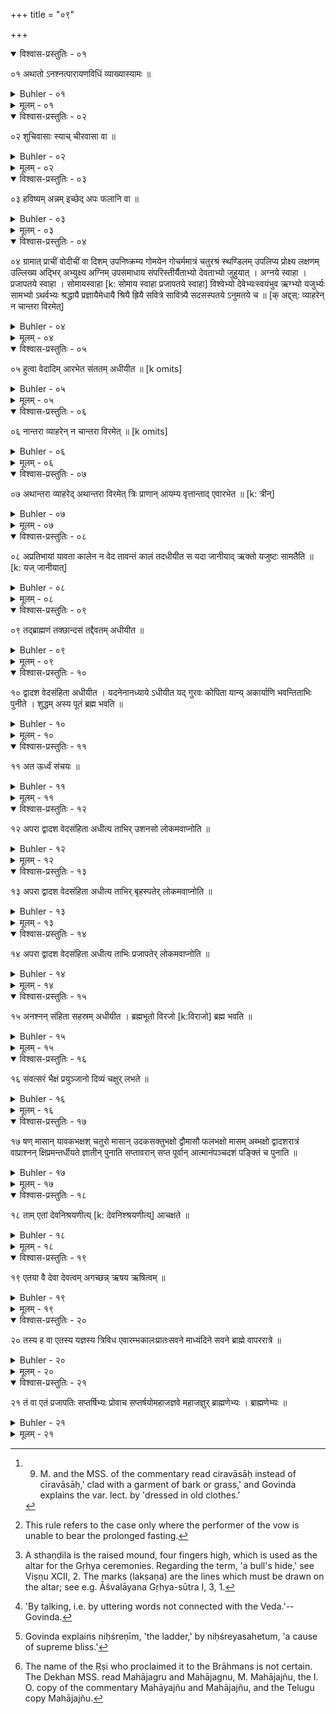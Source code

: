 +++
title = "०९"

+++
<details open><summary>विश्वास-प्रस्तुतिः - ०१</summary>

०१  अथातो ऽनश्नत्पारायणविधिं व्याख्यास्यामः ॥
</details>

<details><summary>Buhler - ०१</summary>

1. Now, therefore, we will explain the rule of the Anaśnatpārāyaṇa (recitation of the whole Veda during a fast).
</details>

<details><summary>मूलम् - ०१</summary>

०१  अथातो ऽनश्नत्पारायणविधिं व्याख्यास्यामः ॥
</details>

<details open><summary>विश्वास-प्रस्तुतिः - ०२</summary>

०२  शुचिवासाः स्याच् चीरवासा वा ॥
</details>

<details><summary>Buhler - ०२</summary>

2. Let him wear a clean garment or a dress made of bark (or grass). [^1] 


[^1]:  9. M. and the MSS. of the commentary read ciravāsāḥ instead of cīravāsāḥ,' clad with a garment of bark or grass,' and Govinda explains the var. lect. by 'dressed in old clothes.'
</details>

<details><summary>मूलम् - ०२</summary>

०२  शुचिवासाः स्याच् चीरवासा वा ॥
</details>

<details open><summary>विश्वास-प्रस्तुतिः - ०३</summary>

०३  हविष्यम् अन्नम् इच्छेद् अपः फलानि वा ॥
</details>

<details><summary>Buhler - ०३</summary>

3. Let him desire food, fit for a sacrifice, or water and fruit. [^2] 


[^2]:  This rule refers to the case only where the performer of the vow is unable to bear the prolonged fasting.
</details>

<details><summary>मूलम् - ०३</summary>

०३  हविष्यम् अन्नम् इच्छेद् अपः फलानि वा ॥
</details>

<details open><summary>विश्वास-प्रस्तुतिः - ०४</summary>

०४  ग्रामात् प्राचीं वोदीचीं वा दिशम् उपनिष्क्रम्य गोमयेन गोचर्ममात्रं चतुरश्रं स्थण्डिलम् उपलिप्य प्रोक्ष्य लक्षणम् उल्लिख्य अद्भिर् अभ्युक्ष्य अग्निम् उपसमाधाय संपरिस्तीर्यैताभ्यो देवताभ्यो जुहुयात् । अग्नये स्वाहा । प्रजापतये स्वाहा । सोमायस्वाहा [k: सोमाय स्वाहा प्रजापतये स्वाहा] विश्वेभ्यो देवेभ्यःस्वयंभुव ऋग्भ्यो यजुर्भ्यः सामभ्यो ऽथर्वभ्यः श्रद्धायै प्रज्ञायैमेधायै श्रियै ह्रियै सवित्रे सावित्र्यै सदसस्पतये ऽनुमतये च ॥ [क् अद्द्स्: व्याहरेन् न चान्तरा विरमेत्]
</details>

<details><summary>Buhler - ०४</summary>

4. Going forth from the village in an easterly or northerly direction, smearing a quadrangular sthaṇḍila, 'a bull's hide' in size, with cowdung, sprinkling it, drawing the marks on it, sprinkling it with water, heaping fuel on the fire and scattering (Kuśa grass) around it, he offers burnt oblations to the following deities, to Agni Svāhā, to Prajāpati [^3]  Svāhā, to Soma Svāhā, to all the gods Svāhā, to Svayaṃbhu, to the Ṛcas, to the Yajus, to the Sāmans, to the Atharvans, to faith, to right knowledge, to wisdom, to fortune, to modesty, to Savitṛ, to the Sāvitrī (verse), to Sadasaspati, and to Anumati.


[^3]:  A sthaṇḍila is the raised mound, four fingers high, which is used as the altar for the Gṛhya ceremonies. Regarding the term, 'a bull's hide,' see Viṣṇu XCII, 2. The marks (lakṣaṇa) are the lines which must be drawn on the altar; see e.g. Āśvalāyana Gṛhya-sūtra I, 3, 1.
</details>

<details><summary>मूलम् - ०४</summary>

०४  ग्रामात् प्राचीं वोदीचीं वा दिशम् उपनिष्क्रम्य गोमयेन गोचर्ममात्रं चतुरश्रं स्थण्डिलम् उपलिप्य प्रोक्ष्य लक्षणम् उल्लिख्य अद्भिर् अभ्युक्ष्य अग्निम् उपसमाधाय संपरिस्तीर्यैताभ्यो देवताभ्यो जुहुयात् । अग्नये स्वाहा । प्रजापतये स्वाहा । सोमायस्वाहा [k: सोमाय स्वाहा प्रजापतये स्वाहा] विश्वेभ्यो देवेभ्यःस्वयंभुव ऋग्भ्यो यजुर्भ्यः सामभ्यो ऽथर्वभ्यः श्रद्धायै प्रज्ञायैमेधायै श्रियै ह्रियै सवित्रे सावित्र्यै सदसस्पतये ऽनुमतये च ॥ [क् अद्द्स्: व्याहरेन् न चान्तरा विरमेत्]
</details>

<details open><summary>विश्वास-प्रस्तुतिः - ०५</summary>

०५  हुत्वा वेदादिम् आरभेत संततम् अधीयीत ॥ [k omits]
</details>

<details><summary>Buhler - ०५</summary>

5. Having offered (these oblations), he must begin with the beginning of the Veda and continuously recite (it).
</details>

<details><summary>मूलम् - ०५</summary>

०५  हुत्वा वेदादिम् आरभेत संततम् अधीयीत ॥ [k omits]
</details>

<details open><summary>विश्वास-प्रस्तुतिः - ०६</summary>

०६  नान्तरा व्याहरेन् न चान्तरा विरमेत् ॥ [k omits]
</details>

<details><summary>Buhler - ०६</summary>

6. Let him not interrupt (the recitation) by talking, nor by stopping, [^4] 


[^4]:  'By talking, i.e. by uttering words not connected with the Veda.'--Govinda.
</details>

<details><summary>मूलम् - ०६</summary>

०६  नान्तरा व्याहरेन् न चान्तरा विरमेत् ॥ [k omits]
</details>

<details open><summary>विश्वास-प्रस्तुतिः - ०७</summary>

०७  अथान्तरा व्याहरेद् अथान्तरा विरमेत् त्रिः प्राणान् आयम्य वृत्तान्ताद् एवारभेत ॥ [k: त्रीन्]
</details>

<details><summary>Buhler - ०७</summary>

7. Now if he converses in between or stops, let him thrice suppress his breath, and begin just there where he left off.
</details>

<details><summary>मूलम् - ०७</summary>

०७  अथान्तरा व्याहरेद् अथान्तरा विरमेत् त्रिः प्राणान् आयम्य वृत्तान्ताद् एवारभेत ॥ [k: त्रीन्]
</details>

<details open><summary>विश्वास-प्रस्तुतिः - ०८</summary>

०८  अप्रतिभायां यावता कालेन न वेद तावन्तं कालं तदधीयीत स यदा जानीयाद् ऋक्तो यजुष्टः सामतैति ॥  [k: यज् जानीयात्]
</details>

<details><summary>Buhler - ०८</summary>

8. If he has forgotten (a passage), he shall recite for as long a time as he does not recollect it, what (he may know, Ṛk-verses) for Ṛk-verses, (Yajus-formulas) for Yajus-formulas, (Sāmans) for Sāmans.
</details>

<details><summary>मूलम् - ०८</summary>

०८  अप्रतिभायां यावता कालेन न वेद तावन्तं कालं तदधीयीत स यदा जानीयाद् ऋक्तो यजुष्टः सामतैति ॥  [k: यज् जानीयात्]
</details>

<details open><summary>विश्वास-प्रस्तुतिः - ०९</summary>

०९  तद्ब्राह्मणं तक्छान्दसं तद्दैवतम् अधीयीत ॥
</details>

<details><summary>Buhler - ०९</summary>

9. He may (also) recite the Brāhmaṇa of that (forgotten passage) or (the passage from the Anukramaṇī regarding) its metre and its deities.
</details>

<details><summary>मूलम् - ०९</summary>

०९  तद्ब्राह्मणं तक्छान्दसं तद्दैवतम् अधीयीत ॥
</details>

<details open><summary>विश्वास-प्रस्तुतिः - १०</summary>

१०  द्वादश वेदसंहिता अधीयीत । यदनेनानध्याये ऽधीयीत यद् गुरवः कोपिता यान्य् अकार्याणि भवन्तिताभिः पुनीते । शुद्धम् अस्य पूतं ब्रह्म भवति ॥
</details>

<details><summary>Buhler - १०</summary>

10. Let him recite the Saṃhitā of (his) Veda twelve (times). He thereby removes (faults committed by) studying on forbidden (days, by) angering his teacher, (and through) improper acts. His (knowledge of the) Veda is sanctified, is purified.
</details>

<details><summary>मूलम् - १०</summary>

१०  द्वादश वेदसंहिता अधीयीत । यदनेनानध्याये ऽधीयीत यद् गुरवः कोपिता यान्य् अकार्याणि भवन्तिताभिः पुनीते । शुद्धम् अस्य पूतं ब्रह्म भवति ॥
</details>

<details open><summary>विश्वास-प्रस्तुतिः - ११</summary>

११  अत ऊर्ध्वं संचयः ॥
</details>

<details><summary>Buhler - ११</summary>

11. (If he reads) more than that, a cumulation (of rewards will be the result).
</details>

<details><summary>मूलम् - ११</summary>

११  अत ऊर्ध्वं संचयः ॥
</details>

<details open><summary>विश्वास-प्रस्तुतिः - १२</summary>

१२  अपरा द्वादश वेदसंहिता अधीत्य ताभिर् उशनसो लोकमवाप्नोति ॥
</details>

<details><summary>Buhler - १२</summary>

12. If he recites the Saṃhitā of the Veda another twelve (times), he gains thereby the world of Uśanas.
</details>

<details><summary>मूलम् - १२</summary>

१२  अपरा द्वादश वेदसंहिता अधीत्य ताभिर् उशनसो लोकमवाप्नोति ॥
</details>

<details open><summary>विश्वास-प्रस्तुतिः - १३</summary>

१३  अपरा द्वादश वेदसंहिता अधीत्य ताभिर् बृहस्पतेर् लोकमवाप्नोति ॥
</details>

<details><summary>Buhler - १३</summary>

13. If he recites the Saṃhitā of the Veda another twelve (times), he gains thereby the world of Bṛhaspati.
</details>

<details><summary>मूलम् - १३</summary>

१३  अपरा द्वादश वेदसंहिता अधीत्य ताभिर् बृहस्पतेर् लोकमवाप्नोति ॥
</details>

<details open><summary>विश्वास-प्रस्तुतिः - १४</summary>

१४  अपरा द्वादश वेदसंहिता अधीत्य ताभिः प्रजापतेर् लोकमवाप्नोति ॥
</details>

<details><summary>Buhler - १४</summary>

14. If he recites the Saṃhitā of the Veda another twelve (times), he gains thereby the world of Prajāpati.
</details>

<details><summary>मूलम् - १४</summary>

१४  अपरा द्वादश वेदसंहिता अधीत्य ताभिः प्रजापतेर् लोकमवाप्नोति ॥
</details>

<details open><summary>विश्वास-प्रस्तुतिः - १५</summary>

१५  अनश्नन् संहिता सहस्रम् अधीयीत । ब्रह्मभूतो विरजो [k:विराजो] ब्रह्म भवति ॥
</details>

<details><summary>Buhler - १५</summary>

15. If, fasting, he recites the Saṃhitā one thou-sand (times), he becomes one with Brahman, resplendent like Brahman (and) Brahman (itself).
</details>

<details><summary>मूलम् - १५</summary>

१५  अनश्नन् संहिता सहस्रम् अधीयीत । ब्रह्मभूतो विरजो [k:विराजो] ब्रह्म भवति ॥
</details>

<details open><summary>विश्वास-प्रस्तुतिः - १६</summary>

१६  संवत्सरं भैक्षं प्रयुञ्जानो दिव्यं चक्षुर् लभते ॥
</details>

<details><summary>Buhler - १६</summary>

16. If he subsists during a year on food obtained by begging, he gains (the power of) supernatural vision.
</details>

<details><summary>मूलम् - १६</summary>

१६  संवत्सरं भैक्षं प्रयुञ्जानो दिव्यं चक्षुर् लभते ॥
</details>

<details open><summary>विश्वास-प्रस्तुतिः - १७</summary>

१७  षण् मासान् यावकभक्षश् चतुरो मासान् उदकसक्तुभक्षो द्वौमासौ फलभक्षो मासम् अब्भक्षो द्वादशरात्रं वाप्राश्नन् क्षिप्रमन्तर्धीयते ज्ञातीन् पुनाति सप्तावरान् सप्त पूर्वान् आत्मानंपञ्चदशं पङ्क्तिं च पुनाति ॥
</details>

<details><summary>Buhler - १७</summary>

17. If during six months he subsists on barley-gruel, during four months on water and barley-flour, during two months on fruit, (and) during one month on water, or performs Kṛcchra penances of twelve days, he (obtains the power of) suddenly disappearing, and sanctifies seven descendants, seven ancestors, and himself as the fifteenth, and (any) company (of Brāhmaṇas) which he may enter.
</details>

<details><summary>मूलम् - १७</summary>

१७  षण् मासान् यावकभक्षश् चतुरो मासान् उदकसक्तुभक्षो द्वौमासौ फलभक्षो मासम् अब्भक्षो द्वादशरात्रं वाप्राश्नन् क्षिप्रमन्तर्धीयते ज्ञातीन् पुनाति सप्तावरान् सप्त पूर्वान् आत्मानंपञ्चदशं पङ्क्तिं च पुनाति ॥
</details>

<details open><summary>विश्वास-प्रस्तुतिः - १८</summary>

१८  ताम् एतां देवनिश्रयणीत्य् [k: देवनिश्श्रयणीत्य्] आचक्षते ॥
</details>

<details><summary>Buhler - १८</summary>

18. They call that the ladder of the gods. [^5] 


[^5]:  Govinda explains niḥśreṇīm, 'the ladder,' by niḥśreyasahetum, 'a cause of supreme bliss.'
</details>

<details><summary>मूलम् - १८</summary>

१८  ताम् एतां देवनिश्रयणीत्य् [k: देवनिश्श्रयणीत्य्] आचक्षते ॥
</details>

<details open><summary>विश्वास-प्रस्तुतिः - १९</summary>

१९  एतया वै देवा देवत्वम् अगच्छन्न् ऋषय ऋषित्वम् ॥
</details>

<details><summary>Buhler - १९</summary>

19. By means of that the gods reached their divine station and the sages the position of Ṛṣis.
</details>

<details><summary>मूलम् - १९</summary>

१९  एतया वै देवा देवत्वम् अगच्छन्न् ऋषय ऋषित्वम् ॥
</details>

<details open><summary>विश्वास-प्रस्तुतिः - २०</summary>

२०  तस्य ह वा एतस्य यज्ञस्य त्रिविध एवारम्भकालःप्रातःसवने माध्यंदिने सवने ब्राह्मे वापररात्रे ॥
</details>

<details><summary>Buhler - २०</summary>

20. The periods for beginning this sacrifice, forsooth, are three, the time of the morning libation, the time of the midday libation, and the last part of the night, (the Muhūrta) sacred to Brahman.
</details>

<details><summary>मूलम् - २०</summary>

२०  तस्य ह वा एतस्य यज्ञस्य त्रिविध एवारम्भकालःप्रातःसवने माध्यंदिने सवने ब्राह्मे वापररात्रे ॥
</details>

<details open><summary>विश्वास-प्रस्तुतिः - २१</summary>

२१  तं वा एतं प्रजापतिः सप्तर्षिभ्यः प्रोवाच सप्तर्षयोमहाजज्ञवे महाजज्ञुर् ब्राह्मणेभ्यः । ब्राह्मणेभ्यः ॥
</details>

<details><summary>Buhler - २१</summary>

21. Prajāpati, forsooth, proclaimed this (rite) to the seven Ṛṣis, the seven Ṛṣis to Mahājajñu, and Mahājajñu to the Brāhmaṇas. [^6] 


[^6]:  The name of the Ṛṣi who proclaimed it to the Brāhmans is not certain. The Dekhan MSS. read Mahājagru and Mahājagnu, M. Mahājajñu, the I. O. copy of the commentary Mahāyajñu and Mahājajñu, and the Telugu copy Mahājajñu.
</details>

<details><summary>मूलम् - २१</summary>

२१  तं वा एतं प्रजापतिः सप्तर्षिभ्यः प्रोवाच सप्तर्षयोमहाजज्ञवे महाजज्ञुर् ब्राह्मणेभ्यः । ब्राह्मणेभ्यः ॥
</details>
